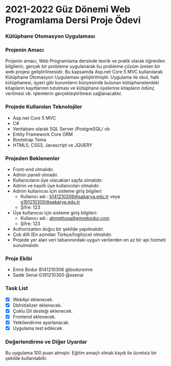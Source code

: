 # 2021-2022 Güz Dönemi Web Programlama Dersi Proje Ödevi
### Kütüphane Otomasyon Uygulaması

### Projenin Amacı
Projenin amacı, Web Programlama dersinde teorik ve pratik olarak öğrenilen bilgilerin, gerçek bir probleme uygulanarak bu probleme çözüm üreten bir web projesi geliştirilmesidir. Bu kapsamda Asp.net Core 5 MVC kullanılarak Kütüphane Otomasyon Uygulaması geliştirilmiştir. Uygulama ile okul, halk kütüphanesi, işyeri gibi kurumların bünyesinde bulunan kütüphanelerdeki kitapların kayıtlarının tutulması ve kütüphane üyelerine kitapların ödünç verilmesi vb. işlemlerin gerçekleştirilmesi sağlanacaktır.

### Projede Kullanılan Teknolojiler
- Asp.net Core 5 MVC
- C#
- Veritabanı olarak SQL Server /PostgreSQL/ vb
- Entity Framework Core ORM
- Bootstrap Tema
- HTML5, CSS3, Javascript ve JQUERY

### Projeden Beklenenler
- Front-end olmalıdır.
- Admin paneli olmadır.
- Kullanıcıların üye olacakları sayfa olmalıdır.
- Admin ve kayıtlı üye kullanıcıları olmalıdır.
- Admin kullanıcısı için sisteme giriş bilgileri:
  - Kullanıcı adı : b141210306@sakarya.edu.tr veya g191210300@sakarya.edu.tr
  - Şifre: 123
- Üye kullanıcısı için sisteme giriş bilgileri:
  - Kullanıcı adı : ahmettuna@emrebodur.com
  - Şifre: 123
- Authorization doğru bir şekilde yapılmalıdır.
- Çok dilli (En azından Türkçe/İngilizce) olmalıdır.
- Projede yer alan veri tabanınındaki uygun verilerden en az bir api hizmeti sunulmalıdır.

### Proje Ekibi
- Emre Bodur B141210306 @boduremre<br />
- Sadık Senai G191210300 @ssenai

### Task List
- [X] WebApi eklenecek.
- [X] DbInitializer eklenecek. 
- [X] Çoklu Dil desteği eklenecek.
- [X] Frontend eklenecek.
- [X] Yetkilendirme ayarlanacak.
- [X] Uygulama test edilecek.

### Değerlendirme ve Diğer Uyarılar
Bu uygulama 100 puan almıştır. Eğitim amaçlı olmak kaydı ile ücretsiz bir şekilde kullanılabilir.
